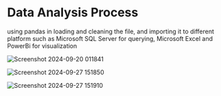 # Data Analysis Process
using pandas in loading and cleaning the file, and importing it to different platform such as Microsoft SQL Server for querying, Microsoft Excel and PowerBi for visualization

![Screenshot 2024-09-20 011841](https://github.com/user-attachments/assets/5464d822-bf5f-4d3f-849d-b70b76f416cf)



![Screenshot 2024-09-27 151850](https://github.com/user-attachments/assets/1291c942-c5f6-4876-87ca-06fc3b2513fe)



![Screenshot 2024-09-27 151910](https://github.com/user-attachments/assets/e7b5ba43-9b7d-43f1-b8f0-991df239cd40)

